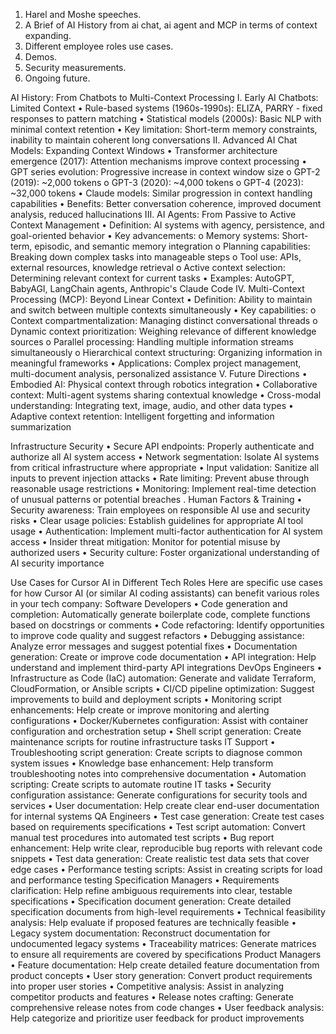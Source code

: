 1.	Harel and Moshe speeches.
2.	A Brief of AI History from ai chat, ai agent and MCP in terms of context expanding.
3.	Different employee roles use cases.
4.	Demos.
5.	Security measurements.
6.	Ongoing future.




















AI History: From Chatbots to Multi-Context Processing
I. Early AI Chatbots: Limited Context
•	Rule-based systems (1960s-1990s): ELIZA, PARRY - fixed responses to pattern matching
•	Statistical models (2000s): Basic NLP with minimal context retention
•	Key limitation: Short-term memory constraints, inability to maintain coherent long conversations
II. Advanced AI Chat Models: Expanding Context Windows
•	Transformer architecture emergence (2017): Attention mechanisms improve context processing
•	GPT series evolution: Progressive increase in context window size 
o	GPT-2 (2019): ~2,000 tokens
o	GPT-3 (2020): ~4,000 tokens
o	GPT-4 (2023): ~32,000 tokens
•	Claude models: Similar progression in context handling capabilities
•	Benefits: Better conversation coherence, improved document analysis, reduced hallucinations
III. AI Agents: From Passive to Active Context Management
•	Definition: AI systems with agency, persistence, and goal-oriented behavior
•	Key advancements: 
o	Memory systems: Short-term, episodic, and semantic memory integration
o	Planning capabilities: Breaking down complex tasks into manageable steps
o	Tool use: APIs, external resources, knowledge retrieval
o	Active context selection: Determining relevant context for current tasks
•	Examples: AutoGPT, BabyAGI, LangChain agents, Anthropic's Claude Code
IV. Multi-Context Processing (MCP): Beyond Linear Context
•	Definition: Ability to maintain and switch between multiple contexts simultaneously
•	Key capabilities: 
o	Context compartmentalization: Managing distinct conversational threads
o	Dynamic context prioritization: Weighing relevance of different knowledge sources
o	Parallel processing: Handling multiple information streams simultaneously
o	Hierarchical context structuring: Organizing information in meaningful frameworks
•	Applications: Complex project management, multi-document analysis, personalized assistance
V. Future Directions
•	Embodied AI: Physical context through robotics integration
•	Collaborative context: Multi-agent systems sharing contextual knowledge
•	Cross-modal understanding: Integrating text, image, audio, and other data types
•	Adaptive context retention: Intelligent forgetting and information summarization







Infrastructure Security
•	Secure API endpoints: Properly authenticate and authorize all AI system access
•	Network segmentation: Isolate AI systems from critical infrastructure where appropriate
•	Input validation: Sanitize all inputs to prevent injection attacks
•	Rate limiting: Prevent abuse through reasonable usage restrictions
•	Monitoring: Implement real-time detection of unusual patterns or potential breaches
. Human Factors & Training
•	Security awareness: Train employees on responsible AI use and security risks
•	Clear usage policies: Establish guidelines for appropriate AI tool usage
•	Authentication: Implement multi-factor authentication for AI system access
•	Insider threat mitigation: Monitor for potential misuse by authorized users
•	Security culture: Foster organizational understanding of AI security importance










Use Cases for Cursor AI in Different Tech Roles
Here are specific use cases for how Cursor AI (or similar AI coding assistants) can benefit various roles in your tech company:
Software Developers
•	Code generation and completion: Automatically generate boilerplate code, complete functions based on docstrings or comments
•	Code refactoring: Identify opportunities to improve code quality and suggest refactors
•	Debugging assistance: Analyze error messages and suggest potential fixes
•	Documentation generation: Create or improve code documentation
•	API integration: Help understand and implement third-party API integrations
DevOps Engineers
•	Infrastructure as Code (IaC) automation: Generate and validate Terraform, CloudFormation, or Ansible scripts
•	CI/CD pipeline optimization: Suggest improvements to build and deployment scripts
•	Monitoring script enhancements: Help create or improve monitoring and alerting configurations
•	Docker/Kubernetes configuration: Assist with container configuration and orchestration setup
•	Shell script generation: Create maintenance scripts for routine infrastructure tasks
IT Support
•	Troubleshooting script generation: Create scripts to diagnose common system issues
•	Knowledge base enhancement: Help transform troubleshooting notes into comprehensive documentation
•	Automation scripting: Create scripts to automate routine IT tasks
•	Security configuration assistance: Generate configurations for security tools and services
•	User documentation: Help create clear end-user documentation for internal systems
QA Engineers
•	Test case generation: Create test cases based on requirements specifications
•	Test script automation: Convert manual test procedures into automated test scripts
•	Bug report enhancement: Help write clear, reproducible bug reports with relevant code snippets
•	Test data generation: Create realistic test data sets that cover edge cases
•	Performance testing scripts: Assist in creating scripts for load and performance testing
Specification Managers
•	Requirements clarification: Help refine ambiguous requirements into clear, testable specifications
•	Specification document generation: Create detailed specification documents from high-level requirements
•	Technical feasibility analysis: Help evaluate if proposed features are technically feasible
•	Legacy system documentation: Reconstruct documentation for undocumented legacy systems
•	Traceability matrices: Generate matrices to ensure all requirements are covered by specifications
Product Managers
•	Feature documentation: Help create detailed feature documentation from product concepts
•	User story generation: Convert product requirements into proper user stories
•	Competitive analysis: Assist in analyzing competitor products and features
•	Release notes crafting: Generate comprehensive release notes from code changes
•	User feedback analysis: Help categorize and prioritize user feedback for product improvements

